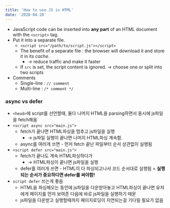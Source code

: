 ```yaml
---
title: 'How to use JS in HTML'
date: '2020-04-20'
---
```


- JavaScript code can be inserted into **any part** of an HTML document with the `<script>` tag.
- Put it into a separate file.
  - `<script src="/path/to/script.js"></script>`
  - The benefit of a separate file : the browser will download it and store it in its *cache*.
    - → reduce traffic and make it faster
  - If `src` is set, the script content is ignored. → choose one or split into two scripts
- Comments
  - Single-line : `// comment`
  - Multi-line : `/* comment */`

### async vs defer

- `<head>`에 script를 선언할때, 둘다 나머지 HTML을 parsing하면서 동시에 js파일을 fetch해옴
- `<script async src="main.js">`
  - fetch가 끝나면 HTML파싱을 멈추고 js파일을 실행
      - → js파일 실행이 끝나면 나머지 HTML파싱 계속함.
  - async를 여러개 쓰면 - 먼저 fetch 끝난 파일부터 순서 상관없이 실행됨
- `<script defer src="main.js">`
  - fetch가 끝나도 계속 HTML파싱하다가
      - → HTML파싱이 끝나면 js파일을 실행
  - defer를 여러개 쓰면 - HTML이 다 파싱되고나서 코드 순서대로 실행됨 = **실행되는 순서가 중요하다면 defer를 써야함!**
- `script defer` 쓰는게 좋음
  - HTML을 파싱해오는 동안에 js파일을 다운받아놓고 HTML파싱이 끝나면 유저에게 페이지를 먼저 보여준 다음에 바로 js파일을 실행하기 때문
  - js파일을 다운받고 실행할때까지 페이지로딩이 지연되는걸 기다릴 필요가 없음
